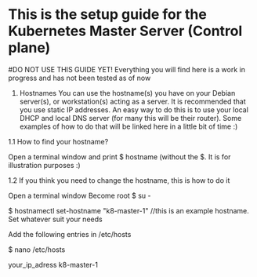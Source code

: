 # This is the setup guide for the Kubernetes Master Server (Control plane)

#DO NOT USE THIS GUIDE YET!
Everything you will find here is a work in progress and has not been tested as of now

1. Hostnames
You can use the hostname(s) you have on your Debian server(s), or workstation(s) acting as a server.
It is recommended that you use static IP addresses. An easy way to do this is to use your local DHCP and local DNS server (for many this will be their router).
Some examples of how to do that will be linked here in a little bit of time :)

1.1 How to find your hostname?

Open a terminal window and print
$ hostname  (without the $. It is for illustration purposes :)


1.2 If you think you need to change the hostname, this is how to do it

Open a terminal window
Become root 
$ su -

$ hostnamectl set-hostname "k8-master-1"    //this is an example hostname. Set whatever suit your needs

Add the following entries in /etc/hosts

$ nano /etc/hosts

your_ip_adress  k8-master-1
